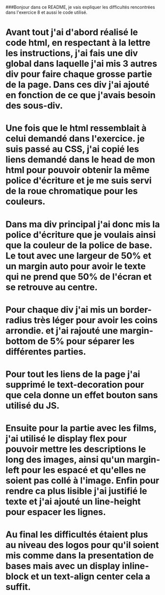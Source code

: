 ###Bonjour dans ce README, je vais expliquer les difficultés rencontrées dans l'exercice 8 et aussi le code utilisé.

Avant tout j'ai d'abord réalisé le code html, en respectant à la lettre les instructions, j'ai fais une div global dans laquelle j'ai mis 3 autres div pour faire chaque grosse partie de la page. Dans ces div j'ai ajouté en fonction de ce que j'avais besoin des sous-div.
==================

Une fois que le html ressemblait à celui demandé dans l'exercice. je suis passé au CSS,
j'ai copié les liens demandé dans le head de mon html pour pouvoir obtenir la même police d'écriture et je me suis servi de la roue chromatique pour les couleurs.
==================

Dans ma div principal j'ai donc mis la police d'écriture que je voulais ainsi que la couleur de la police de base. Le tout avec une largeur de 50% et un margin auto pour avoir le texte qui ne prend que 50% de l'écran et se retrouve au centre.
==================

Pour chaque div j'ai mis un border-radius très léger pour avoir les coins arrondie. et j'ai rajouté une margin-bottom de 5% pour séparer les différentes parties.
==================

Pour tout les liens de la page j'ai supprimé le text-decoration pour que cela donne un effet bouton sans utilisé du JS.
==================

Ensuite pour la partie avec les films, j'ai utilisé le display flex pour pouvoir mettre les descriptions le long des images, ainsi qu'un margin-left pour les espacé et qu'elles ne soient pas collé à l'image. Enfin pour rendre ca plus lisible j'ai justifié le texte et j'ai ajouté un line-height pour espacer les lignes.
==================

Au final les difficultés étaient plus au niveau des logos pour qu'il soient mis comme dans la presentation de bases mais avec un display inline-block et un text-align center cela a suffit.
==================

